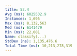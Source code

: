```yaml
---
title: 53.4
Avg (ns): 6025532.9
Instances: 1,695
Max (ns): 8,132,563
Med (ns): 6141479
Min (ns): 22,081
Name: classify(...)
StdDev (ns): 1,135,476.6
Total Time (ns): 10,213,278,319
---
```

